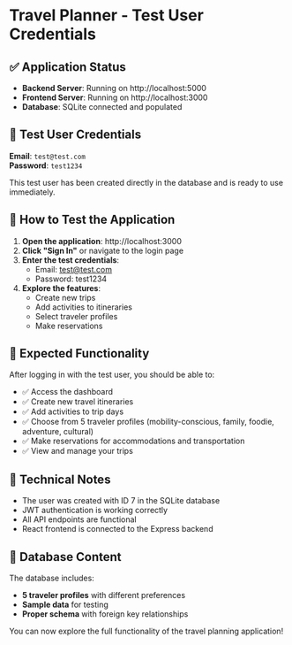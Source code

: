 # Travel Planner - Test User Credentials

## ✅ Application Status
- **Backend Server**: Running on http://localhost:5000
- **Frontend Server**: Running on http://localhost:3000
- **Database**: SQLite connected and populated

## 🔑 Test User Credentials

**Email**: `test@test.com`  
**Password**: `test1234`

This test user has been created directly in the database and is ready to use immediately.

## 🚀 How to Test the Application

1. **Open the application**: http://localhost:3000
2. **Click "Sign In"** or navigate to the login page
3. **Enter the test credentials**:
   - Email: test@test.com
   - Password: test1234
4. **Explore the features**:
   - Create new trips
   - Add activities to itineraries
   - Select traveler profiles
   - Make reservations

## 🎯 Expected Functionality

After logging in with the test user, you should be able to:
- ✅ Access the dashboard
- ✅ Create new travel itineraries
- ✅ Add activities to trip days
- ✅ Choose from 5 traveler profiles (mobility-conscious, family, foodie, adventure, cultural)
- ✅ Make reservations for accommodations and transportation
- ✅ View and manage your trips

## 🔧 Technical Notes

- The user was created with ID 7 in the SQLite database
- JWT authentication is working correctly
- All API endpoints are functional
- React frontend is connected to the Express backend

## 📝 Database Content

The database includes:
- **5 traveler profiles** with different preferences
- **Sample data** for testing
- **Proper schema** with foreign key relationships

You can now explore the full functionality of the travel planning application!